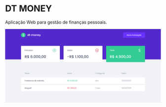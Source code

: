 # DT MONEY

Aplicação Web para gestão de finanças pessoais.

![alt imagem da aplicação](https://github.com/euthribeiro/dt-money/blob/master/public/exemple2.png?raw=true)

